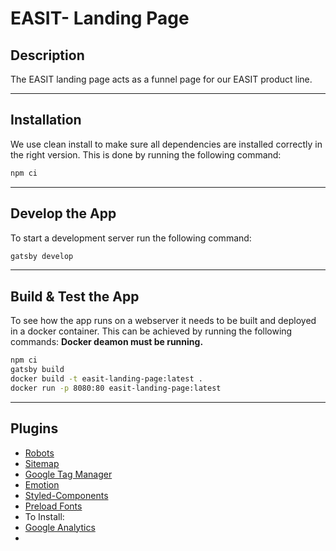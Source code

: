 # EASIT- Landing Page

## Description
The EASIT landing page acts as a funnel page for our EASIT product line.

---

## Installation
We use clean install to make sure all dependencies are installed correctly in the right version. This is done by running the following command:
```bash
npm ci
```
---

## Develop the App
To start a development server run the following command:
```bash
gatsby develop
```
---

## Build & Test the App
To see how the app runs on a webserver it needs to be built and deployed in a docker container. This can be achieved by running the following commands:
**Docker deamon must be running.**
```bash
npm ci
gatsby build
docker build -t easit-landing-page:latest .
docker run -p 8080:80 easit-landing-page:latest
```
---
## Plugins

- [Robots](https://www.gatsbyjs.com/plugins/gatsby-plugin-robots-txt/?=robots)
- [Sitemap](https://www.gatsbyjs.com/plugins/gatsby-plugin-sitemap/?=sitemap)
- [Google Tag Manager](https://www.gatsbyjs.com/plugins/gatsby-plugin-google-tagmanager/?=google)
- [Emotion](https://www.gatsbyjs.com/plugins/gatsby-plugin-emotion/)
- [Styled-Components](https://www.gatsbyjs.com/plugins/gatsby-plugin-styled-components/)
- [Preload Fonts](https://www.gatsbyjs.com/plugins/gatsby-plugin-preload-fonts/?=font)
- To Install:
- [Google Analytics](https://www.gatsbyjs.com/plugins/gatsby-plugin-google-analytics/?=google)
-